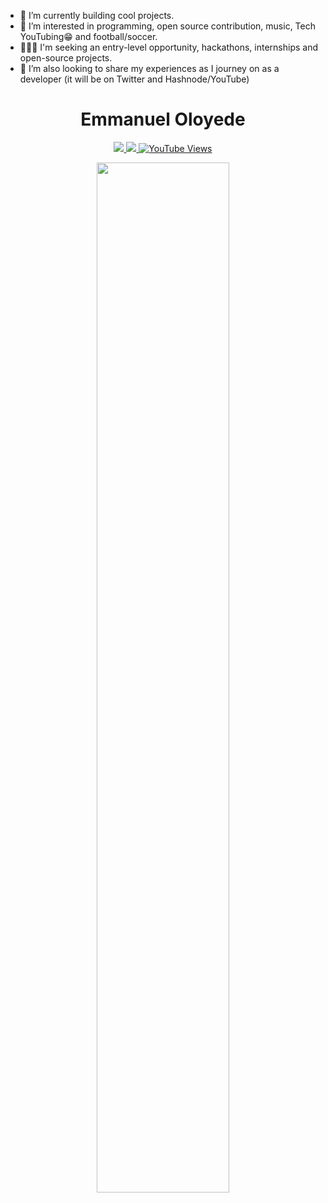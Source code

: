 - 🌱 I’m currently building cool projects.
- 👀 I’m interested in programming, open source contribution, music, Tech YouTubing😁 and football/soccer.
- 👨🏽‍💻 I'm seeking an entry-level opportunity, hackathons, internships and open-source projects.
- 💞️ I’m also looking to share my experiences as I journey on as a developer (it will be on Twitter and Hashnode/YouTube)

<h1 align="center" > Emmanuel Oloyede </h1>
<p align="center">

  <a href="https://twitter.com/iTechEmmy" target="_blank">
    <img src="https://img.shields.io/badge/twitter-%231DA1F2.svg?&style=for-the-badge&logo=twitter&logoColor=white" />
  </a>
  
  <a href="https://www.linkedin.com/in/oloyede-emmanuel/" target="_blank">
    <img src="https://img.shields.io/badge/linkedin-%230077B5.svg?&style=for-the-badge&logo=linkedin&logoColor=white" />
  </a>

  <a href="https://www.youtube.com/channel/UCi4tCYNfG7vWzxHJen3QOZg/" target="_blank">
    <img src="https://img.shields.io/youtube/channel/views/UCi4tCYNfG7vWzxHJen3QOZg?label=YouTube&style=for-the-badge" alt="YouTube Views" />
  </a>

</p>
<p align="center">
  <img width="65%" src="https://github-readme-stats.vercel.app/api?username=techemmy&&show_icons=true&theme=dracula" />
</p>

<!---
techemmy/techemmy is a ✨ special ✨ repository because its `README.md` (this file) appears on your GitHub profile.
You can click the Preview link to take a look at your changes.
--->
